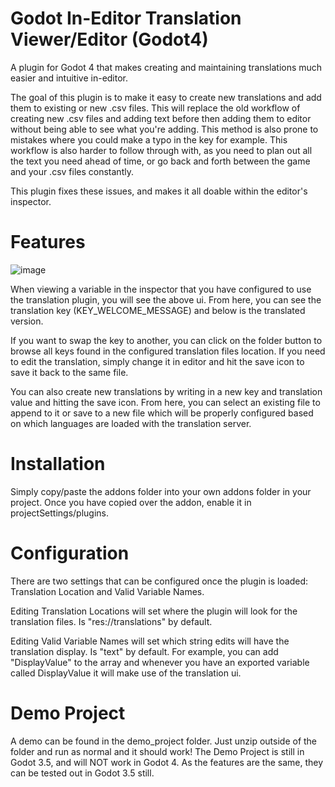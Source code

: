 # Godot In-Editor Translation Viewer/Editor (Godot4)
A plugin for Godot 4 that makes creating and maintaining translations much easier and intuitive in-editor. 

The goal of this plugin is to make it easy to create new translations and add them to existing or new .csv files. 
This will replace the old workflow of creating new .csv files and adding text before then adding them to editor without being able to see what you're adding. This method is also prone to mistakes where you could make a typo in the key for example. This workflow is also harder to follow through with, as you need to plan out all the text you need ahead of time, or go back and forth between the game and your .csv files constantly.

This plugin fixes these issues, and makes it all doable within the editor's inspector. 

# Features
![image](https://user-images.githubusercontent.com/36777181/158617495-b95b6239-b059-4519-90bb-ab49cce61f20.png)

When viewing a variable in the inspector that you have configured to use the translation plugin, you will see the above ui. From here, you can see the translation key (KEY_WELCOME_MESSAGE) and below is the translated version. 

If you want to swap the key to another, you can click on the folder button to browse all keys found in the configured translation files location.
If you need to edit the translation, simply change it in editor and hit the save icon to save it back to the same file.

You can also create new translations by writing in a new key and translation value and hitting the save icon. From here, you can select an existing file to append to it or save to a new file which will be properly configured based on which languages are loaded with the translation server.

# Installation
Simply copy/paste the addons folder into your own addons folder in your project. 
Once you have copied over the addon, enable it in projectSettings/plugins.

# Configuration
There are two settings that can be configured once the plugin is loaded: Translation Location and Valid Variable Names.

Editing Translation Locations will set where the plugin will look for the translation files. Is "res://translations" by default.

Editing Valid Variable Names will set which string edits will have the translation display. Is "text" by default.
For example, you can add "DisplayValue" to the array and whenever you have an exported variable called DisplayValue it will make use of the translation ui.

# Demo Project
A demo can be found in the demo_project folder. Just unzip outside of the folder and run as normal and it should work!
The Demo Project is still in Godot 3.5, and will NOT work in Godot 4. As the features are the same, they can be tested out in Godot 3.5 still.
